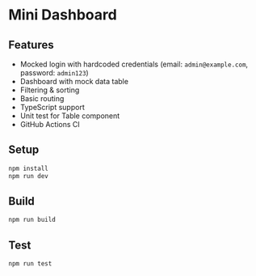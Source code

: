 # Mini Dashboard

## Features
- Mocked login with hardcoded credentials (email: `admin@example.com`, password: `admin123`)
- Dashboard with mock data table
- Filtering & sorting
- Basic routing
- TypeScript support
- Unit test for Table component
- GitHub Actions CI

## Setup
```bash
npm install
npm run dev
```

## Build
```bash
npm run build
```

## Test
```bash
npm run test
```